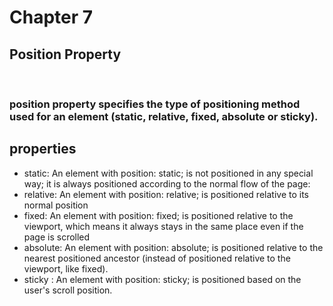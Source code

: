 # Chapter 7

## Position Property

<br />

<h3>position property specifies the type of positioning method used for an element (static, relative, fixed, absolute or sticky).</h3>

## properties
<ul>
    <li>static: An element with position: static; is not positioned in any special way; it is always positioned according to the normal flow of the page:</li>
    <li>relative: An element with position: relative; is positioned relative to its normal position</li>
    <li>fixed: An element with position: fixed; is positioned relative to the viewport, which means it always stays in the same place even if the page is scrolled</li>
    <li>absolute: An element with position: absolute; is positioned relative to the nearest positioned ancestor (instead of positioned relative to the viewport, like fixed).</li>
    <li>sticky : An element with position: sticky; is positioned based on the user's scroll position.</li>
</ul>

